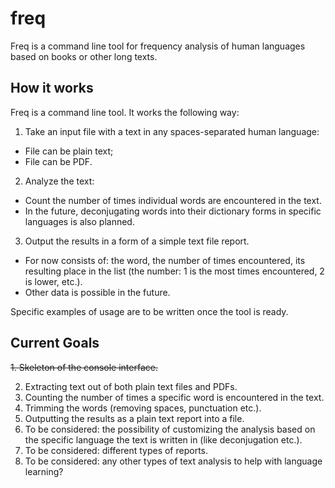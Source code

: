 # freq
Freq is a command line tool for frequency analysis of human languages based on books or other long texts.

## How it works

Freq is a command line tool. It works the following way:

1. Take an input file with a text in any spaces-separated human language:
  - File can be plain text;
  - File can be PDF.
2. Analyze the text:
  - Count the number of times individual words are encountered in the text.
  - In the future, deconjugating words into their dictionary forms in specific languages is also planned.
3. Output the results in a form of a simple text file report.
  - For now consists of: the word, the number of times encountered, its resulting place in the list (the number: 1 is the most times encountered, 2 is lower, etc.).
  - Other data is possible in the future.

Specific examples of usage are to be written once the tool is ready.

## Current Goals

~~1. Skeleton of the console interface.~~

2. Extracting text out of both plain text files and PDFs.
3. Counting the number of times a specific word is encountered in the text.
4. Trimming the words (removing spaces, punctuation etc.).
5. Outputting the results as a plain text report into a file.
6. To be considered: the possibility of customizing the analysis based on the specific language the text is written in (like deconjugation etc.).
7. To be considered: different types of reports.
8. To be considered: any other types of text analysis to help with language learning?